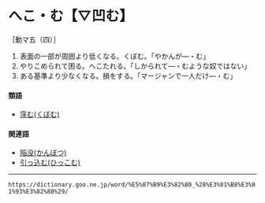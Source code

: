 # へこ・む【▽凹む】

［動マ五（四）］

1. 表面の一部が周囲より低くなる。くぼむ。「やかんが―・む」
2. やりこめられて困る。へこたれる。「しかられて―・むような奴ではない」
3. ある基準より少なくなる。損をする。「マージャンで一人だけ―・む」
    

#### 類語

-   [窪む(くぼむ)](https://dictionary.goo.ne.jp/word/%E5%87%B9%E3%82%80_%28%E3%81%8F%E3%81%BC%E3%82%80%29/#jn-62823)

#### 関連語

-   [陥没(かんぼつ)](https://dictionary.goo.ne.jp/word/%E9%99%A5%E6%B2%A1/#jn-49715)
-   [引っ込む(ひっこむ)](https://dictionary.goo.ne.jp/word/%E5%BC%95%E3%81%A3%E8%BE%BC%E3%82%80/#jn-185418)

---
`https://dictionary.goo.ne.jp/word/%E5%87%B9%E3%82%80_%28%E3%81%B8%E3%81%93%E3%82%80%29/`